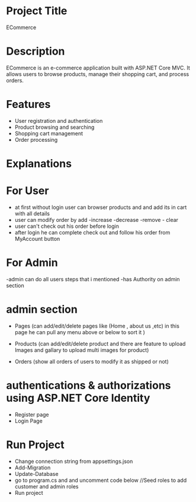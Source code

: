 # Project Title
ECommerce

# Description
ECommerce is an e-commerce application built with ASP.NET Core MVC. It allows users to browse products, manage their shopping cart, and process orders.

# Features
- User registration and authentication
- Product browsing and searching
- Shopping cart management
- Order processing

# Explanations
# For User
- at first without login user can browser products and and add its in cart with all details
- user can modify order by add -increase -decrease -remove - clear
- user can't check out his order before login 
- after login he can complete check out and follow his order from MyAccount button

# For Admin
-admin can do all users steps that i mentioned 
-has Authority  on admin section 

# admin section 
- Pages (can  add/edit/delete pages like (Home , about us ,etc)
in this page he can pull any menu above or below to sort it )

- Products (can add/edit/delete product and there are feature to upload Images and 
gallary to upload multi images for product)

- Orders (show all orders of users to modify it as shipped or not)

# authentications & authorizations using ASP.NET Core Identity
- Register page 
- Login Page 


# Run Project 
- Change connection string from appsettings.json
- Add-Migration
- Update-Database
- go to program.cs and and uncomment code below //Seed roles  to add customer and admin roles
- Run project